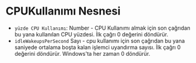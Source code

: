 # CPUKullanımı Nesnesi

* ` yüzde CPU Kullanımı `: Number - CPU Kullanımı almak için son çağrıdan bu yana kullanılan CPU yüzdesi. İlk çağrı 0 değerini döndürür.
* `idleWakeupsPerSecond` Sayı - cpu kullanımı için son çağrıdan bu yana saniyede ortalama boşta kalan işlemci uyandırma sayısı. İlk çağrı 0 değerini döndürür. Windows'ta her zaman 0 döndürür.

